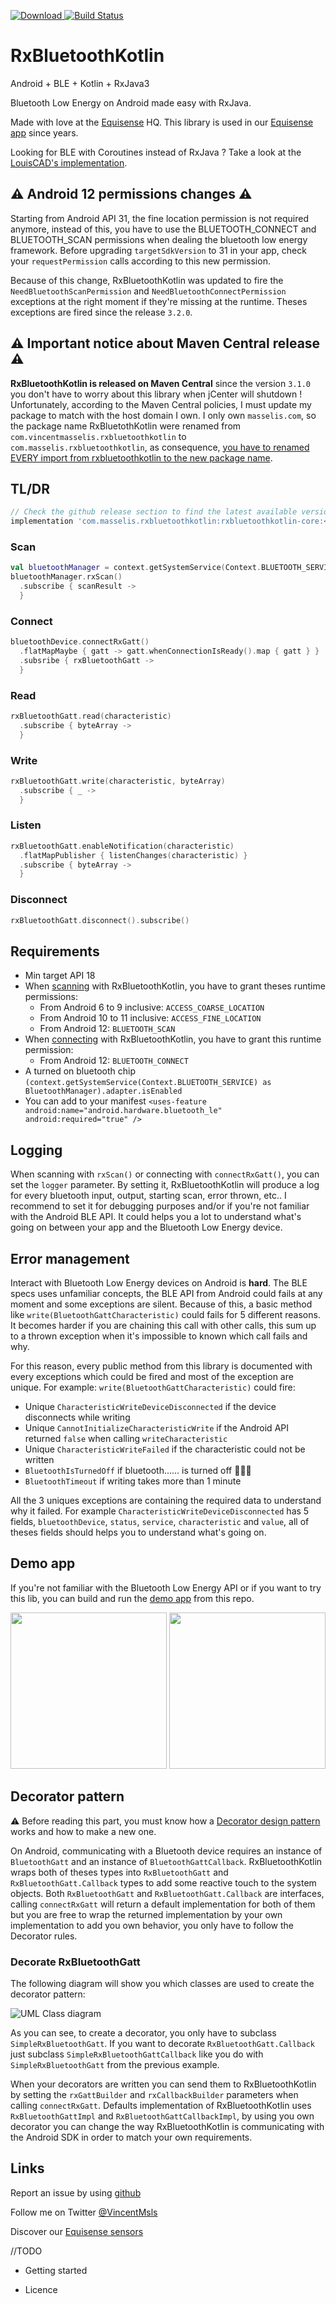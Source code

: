 [ ![Download](https://api.bintray.com/packages/vincentmasselis/maven/rx-bluetooth-kotlin/images/download.svg) ](https://bintray.com/vincentmasselis/maven/rx-bluetooth-kotlin/_latestVersion)
[![Build Status](https://app.bitrise.io/app/94c2826fa7361333/status.svg?token=dAysx6Rt7j8iL29CFZlzGQ&branch=master)](https://app.bitrise.io/app/94c2826fa7361333)

# RxBluetoothKotlin
Android + BLE + Kotlin + RxJava3

Bluetooth Low Energy on Android made easy with RxJava.

Made with love at the [Equisense](http://equisense.com) HQ. This library is used in our [Equisense app](https://play.google.com/store/apps/details?id=com.equisense.motions) since years.

Looking for BLE with Coroutines instead of RxJava ? Take a look at the [LouisCAD's implementation](https://github.com/Beepiz/BleGattCoroutines).

## ⚠️ Android 12 permissions changes ⚠️
Starting from Android API 31, the fine location permission is not required anymore, instead of this, you have to use the BLUETOOTH_CONNECT and BLUETOOTH_SCAN permissions when dealing the bluetooth low energy framework. Before upgrading `targetSdkVersion` to 31 in your app, check your `requestPermission` calls according to this new permission.

Because of this change, RxBluetoothKotlin was updated to fire the `NeedBluetoothScanPermission` and `NeedBluetoothConnectPermission` exceptions at the right moment if they're missing at the runtime. Theses exceptions are fired since the release `3.2.0`.

## ⚠️ Important notice about Maven Central release ⚠️
**RxBluetoothKotlin is released on Maven Central** since the version `3.1.0` you don't have to worry about this library when jCenter will shutdown ! Unfortunately, according to the Maven Central policies, I must update my package to match with the host domain I own. I only own `masselis.com`, so the package name RxBluetothKotlin were renamed from `com.vincentmasselis.rxbluetoothkotlin` to `com.masselis.rxbluetoothkotlin`, as consequence, <ins>you have to renamed EVERY import from rxbluetoothkotlin to the new package name</ins>.

## TL/DR

```groovy
// Check the github release section to find the latest available version
implementation 'com.masselis.rxbluetoothkotlin:rxbluetoothkotlin-core:<<latest_version>>'
```

### Scan
```kotlin
val bluetoothManager = context.getSystemService(Context.BLUETOOTH_SERVICE) as BluetoothManager
bluetoothManager.rxScan()
  .subscribe { scanResult ->
  }
```
### Connect
```kotlin
bluetoothDevice.connectRxGatt()
  .flatMapMaybe { gatt -> gatt.whenConnectionIsReady().map { gatt } }
  .subsribe { rxBluetoothGatt ->
  }
```
### Read
```kotlin
rxBluetoothGatt.read(characteristic)
  .subscribe { byteArray ->
  }
```
### Write
```kotlin
rxBluetoothGatt.write(characteristic, byteArray)
  .subscribe { _ ->
  }
```
### Listen
```kotlin
rxBluetoothGatt.enableNotification(characteristic)
  .flatMapPublisher { listenChanges(characteristic) }
  .subscribe { byteArray ->
  }
```
### Disconnect
```kotlin
rxBluetoothGatt.disconnect().subscribe()
```

## Requirements
* Min target API 18
* When <ins>scanning</ins> with RxBluetoothKotlin, you have to grant theses runtime permissions:
    - From Android 6 to 9 inclusive: `ACCESS_COARSE_LOCATION`
    - From Android 10 to 11 inclusive: `ACCESS_FINE_LOCATION`
    - From Android 12: `BLUETOOTH_SCAN`
* When <ins>connecting</ins> with RxBluetoothKotlin, you have to grant this runtime permission:
    - From Android 12: `BLUETOOTH_CONNECT`
* A turned on bluetooth chip `(context.getSystemService(Context.BLUETOOTH_SERVICE) as BluetoothManager).adapter.isEnabled`
* You can add to your manifest `<uses-feature android:name="android.hardware.bluetooth_le" android:required="true" />`

## Logging
When scanning with `rxScan()` or connecting with `connectRxGatt()`, you can set the `logger` parameter. By setting it, RxBluetoothKotlin will produce a log for every bluetooth input, output, starting scan, error thrown, etc.. I recommend to set it for debugging purposes and/or if you're not familiar with the Android BLE API. It could helps you a lot to understand what's going on between your app and the Bluetooth Low Energy device.

## Error management
Interact with Bluetooth Low Energy devices on Android is **hard**. The BLE specs uses unfamiliar concepts, the BLE API from Android could fails at any moment and some exceptions are silent. Because of this, a basic method like `write(BluetoothGattCharacteristic)` could fails for 5 different reasons. It becomes harder if you are chaining this call with other calls, this sum up to a thrown exception when it's impossible to known which call fails and why.

For this reason, every public method from this library is documented with every exceptions which could be fired and most of the exception are unique. For example: `write(BluetoothGattCharacteristic)` could fire:
* Unique `CharacteristicWriteDeviceDisconnected` if the device disconnects while writing
* Unique `CannotInitializeCharacteristicWrite` if the Android API returned `false` when calling `writeCharacteristic`
* Unique `CharacteristicWriteFailed` if the characteristic could not be written
* `BluetoothIsTurnedOff` if bluetooth...... is turned off 🤷🏻‍♀️
* `BluetoothTimeout` if writing takes more than 1 minute

All the 3 uniques exceptions are containing the required data to understand why it failed. For example `CharacteristicWriteDeviceDisconnected` has 5 fields, `bluetoothDevice`, `status`, `service`, `characteristic` and `value`, all of theses fields should helps you to understand what's going on.

## Demo app
If you're not familiar with the Bluetooth Low Energy API or if you want to try this lib, you can build and run the [demo app](https://github.com/VincentMasselis/RxBluetoothKotlin/tree/master/dev-app) from this repo.

<img src="https://github.com/VincentMasselis/RxBluetoothKotlin/raw/master/assets/pictures/demo-scan-activity.jpg" width="250"> <img src="https://github.com/VincentMasselis/RxBluetoothKotlin/raw/master/assets/pictures/demo-device-activity.jpg" width="250">

## Decorator pattern
⚠ Before reading this part, you must know how a [Decorator design pattern](https://en.wikipedia.org/wiki/Decorator_pattern) works and how to make a new one.

On Android, communicating with a Bluetooth device requires an instance of `BluetoothGatt` and an instance of `BluetoothGattCallback`. RxBluetoothKotlin wraps both of theses types into `RxBluetoothGatt` and `RxBluetoothGatt.Callback` types to add some reactive touch to the system objects. Both `RxBluetoothGatt` and `RxBluetoothGatt.Callback` are interfaces, calling `connectRxGatt` will return a default implementation for both of them but you are free to wrap the returned implementation by your own implementation to add you own behavior, you only have to follow the Decorator rules.

### Decorate RxBluetoothGatt
The following diagram will show you which classes are used to create the decorator pattern:

![UML Class diagram](http://yuml.me/63d484c6.svg)

[comment]: <> (Used syntax 
"""
[BluetoothGatt{bg:cornsilk}]<1-<>[<<RxBluetoothGatt>>{bg:lavender}]
[<<RxBluetoothGatt>>]^-.-[RxBluetoothGattImpl{bg:lavender}]
[<<RxBluetoothGatt>>]^-.-[SimpleRxBluetoothGatt{bg:lavender}]
[<<RxBluetoothGatt>>]<1-<>[SimpleRxBluetoothGatt]
[SimpleRxBluetoothGatt]^-[An other Decorator{bg:lightblue}]
[SimpleRxBluetoothGatt]^-[Your Decorator{bg:lightblue}]lue}]
"""
On this website `https://yuml.me/diagram/scruffy/class/draw`
)

As you can see, to create a decorator, you only have to subclass `SimpleRxBluetoothGatt`. If you want to decorate `RxBluetoothGatt.Callback` just subclass `SimpleRxBluetoothGattCallback` like you do with `SimpleRxBluetoothGatt` from the previous example.

When your decorators are written you can send them to RxBluetoothKotlin by setting the `rxGattBuilder` and `rxCallbackBuilder` parameters when calling `connectRxGatt`. Defaults implementation of RxBluetoothKotlin uses `RxBluetoothGattImpl` and `RxBluetoothGattCallbackImpl`, by using you own decorator you can change the way RxBluetoothKotlin is communicating with the Android SDK in order to match your own requirements.

## Links
Report an issue by using [github](https://github.com/VincentMasselis/RxBluetoothKotlin/issues)

Follow me on Twitter [@VincentMsls](https://twitter.com/VincentMsls)

Discover our [Equisense sensors](https://equisense.com)

//TODO 

- Getting started

- Licence
